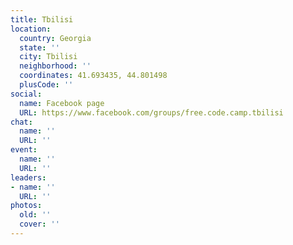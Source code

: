 ```yaml
---
title: Tbilisi
location:
  country: Georgia
  state: ''
  city: Tbilisi
  neighborhood: ''
  coordinates: 41.693435, 44.801498
  plusCode: ''
social:
  name: Facebook page
  URL: https://www.facebook.com/groups/free.code.camp.tbilisi
chat:
  name: ''
  URL: ''
event:
  name: ''
  URL: ''
leaders:
- name: ''
  URL: ''
photos:
  old: ''
  cover: ''
---
```

